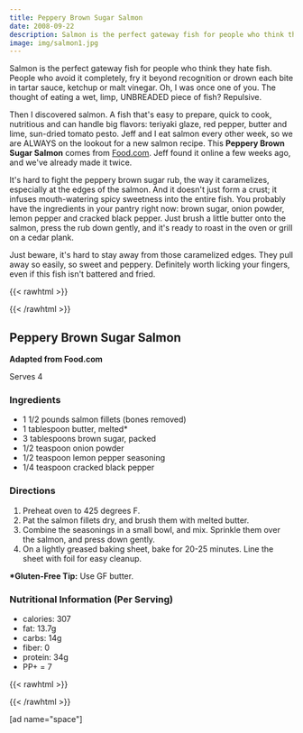 ```yaml
---
title: Peppery Brown Sugar Salmon
date: 2008-09-22
description: Salmon is the perfect gateway fish for people who think they hate fish.
image: img/salmon1.jpg
---
```

Salmon is the perfect gateway fish for people who think they hate fish. People who avoid it completely, fry it beyond recognition or drown each bite in tartar sauce, ketchup or malt vinegar. Oh, I was once one of you. The thought of eating a wet, limp, UNBREADED piece of fish? Repulsive.

Then I discovered salmon. A fish that's easy to prepare, quick to cook, nutritious and can handle big flavors: teriyaki glaze, red pepper, butter and lime, sun-dried tomato pesto. Jeff and I eat salmon every other week, so we are ALWAYS on the lookout for a new salmon recipe. This **Peppery Brown Sugar Salmon** comes from [Food.com](http://www.food.com/). Jeff found it online a few weeks ago, and we've already made it twice.

It's hard to fight the peppery brown sugar rub, the way it caramelizes, especially at the edges of the salmon. And it doesn't just form a crust; it infuses mouth-watering spicy sweetness into the entire fish. You probably have the ingredients in your pantry right now: brown sugar, onion powder, lemon pepper and cracked black pepper. Just brush a little butter onto the salmon, press the rub down gently, and it's ready to roast in the oven or grill on a cedar plank.

Just beware, it's hard to stay away from those caramelized edges. They pull away so easily, so sweet and peppery. Definitely worth licking your fingers, even if this fish isn't battered and fried. 

{{< rawhtml >}}<section class=recipe>{{< /rawhtml >}}

## **Peppery Brown Sugar Salmon**

**Adapted from Food.com**

Serves 4

### Ingredients

- 1 1/2 pounds salmon fillets (bones removed)
- 1 tablespoon butter, melted\*
- 3 tablespoons brown sugar, packed
- 1/2 teaspoon onion powder
- 1/2 teaspoon lemon pepper seasoning
- 1/4 teaspoon cracked black pepper

### Directions

1. Preheat oven to 425 degrees F.
2. Pat the salmon fillets dry, and brush them with melted butter.
3. Combine the seasonings in a small bowl, and mix. Sprinkle them over the salmon, and press down gently.
4. On a lightly greased baking sheet, bake for 20-25 minutes. Line the sheet with foil for easy cleanup.

**\*Gluten-Free Tip:** Use GF butter.

### Nutritional Information (Per Serving) 

- calories: 307
- fat: 13.7g
- carbs: 14g
- fiber: 0
- protein: 34g
- PP+ = 7

{{< rawhtml >}}</section>{{< /rawhtml >}} 

\[ad name="space"\]
